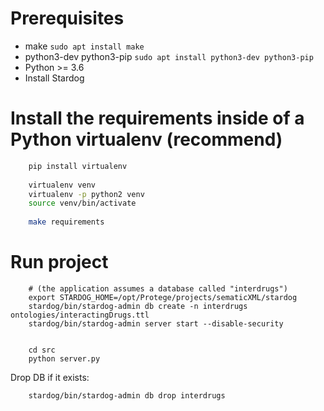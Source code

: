 # Prerequisites
- make ```sudo apt install make```
- python3-dev python3-pip ```sudo apt install python3-dev python3-pip```
- Python >= 3.6
- Install Stardog

# Install the requirements inside of a Python virtualenv (recommend)
```BASH
    pip install virtualenv
    
    virtualenv venv
    virtualenv -p python2 venv
    source venv/bin/activate
    
    make requirements
```

# Run project
```
    # (the application assumes a database called "interdrugs")
    export STARDOG_HOME=/opt/Protege/projects/sematicXML/stardog
    stardog/bin/stardog-admin db create -n interdrugs ontologies/interactingDrugs.ttl
    stardog/bin/stardog-admin server start --disable-security
    
    
    cd src
    python server.py
```

Drop DB if it exists:
```
    stardog/bin/stardog-admin db drop interdrugs 
```
